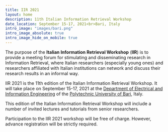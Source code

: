 ```yaml
---
title: IIR 2021
layout: home
description: 11th Italian Information Retrieval Workshop
date_location: September 15-17, 2021<br>Bari, Italy
intro_image: "images/bari.png"
intro_image_absolute: true
intro_image_hide_on_mobile: true
---
```


The purpose of the **Italian Information Retrieval Workshop** (**IIR**) is to provide a meeting forum for stimulating and disseminating research in Information Retrieval, where Italian researchers (especially young ones) and researchers affiliated with Italian institutions can network and discuss their research results in an informal way.

IIR 2021 is the 11th edition of the Italian Information Retrieval Workshop. It will take place on September 15-17, 2021 at the [Department of Electrical and Information Engineering](http://deipoliba.azurewebsites.net/en/) of the [Polytechnic University of Bari](http://www.en.poliba.it/), Italy.

This edition of the Italian Information Retrieval Workshop will include a number of invited lectures and tutorials from senior researchers.

Participation to the IIR 2021 workshop will be free of charge. However, advance registration will be strictly required.
